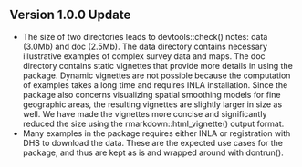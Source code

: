 ## Version 1.0.0 Update
* The size of two directories leads to devtools::check() notes: data (3.0Mb) and doc (2.5Mb). The data directory contains necessary illustrative examples of complex survey data and maps. The doc directory contains static vignettes that provide more details in using the package. Dynamic vignettes are not possible because the computation of examples takes a long time and requires INLA installation. Since the package also concerns visualizing spatial smoothing models for fine geographic areas, the resulting vignettes are slightly larger in size as well. We have made the vignettes more concise and significantly reduced the size using the rmarkdown::html_vignette() output format. 
* Many examples in the package requires either INLA or registration with DHS to download the data. These are the expected use cases for the package, and thus are kept as is and wrapped around with dontrun().